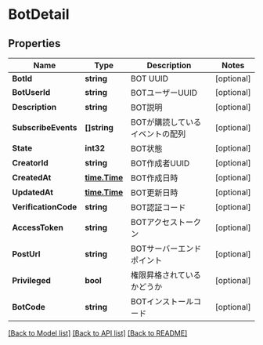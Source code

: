 # BotDetail

## Properties

Name | Type | Description | Notes
------------ | ------------- | ------------- | -------------
**BotId** | **string** | BOT UUID | [optional] 
**BotUserId** | **string** | BOTユーザーUUID | [optional] 
**Description** | **string** | BOT説明 | [optional] 
**SubscribeEvents** | **[]string** | BOTが購読しているイベントの配列 | [optional] 
**State** | **int32** | BOT状態 | [optional] 
**CreatorId** | **string** | BOT作成者UUID | [optional] 
**CreatedAt** | [**time.Time**](time.Time.md) | BOT作成日時 | [optional] 
**UpdatedAt** | [**time.Time**](time.Time.md) | BOT更新日時 | [optional] 
**VerificationCode** | **string** | BOT認証コード | [optional] 
**AccessToken** | **string** | BOTアクセストークン | [optional] 
**PostUrl** | **string** | BOTサーバーエンドポイント | [optional] 
**Privileged** | **bool** | 権限昇格されているかどうか | [optional] 
**BotCode** | **string** | BOTインストールコード | [optional] 

[[Back to Model list]](../README.md#documentation-for-models) [[Back to API list]](../README.md#documentation-for-api-endpoints) [[Back to README]](../README.md)



